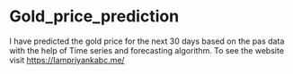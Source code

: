 # Gold_price_prediction
I have predicted the gold price for the next 30 days based on the pas data with the help of Time series and forecasting algorithm. To see the website visit https://Iampriyankabc.me/
